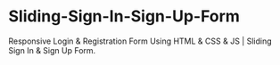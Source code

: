 # Sliding-Sign-In-Sign-Up-Form
Responsive Login &amp; Registration Form Using HTML &amp; CSS &amp; JS | Sliding Sign In &amp; Sign Up Form.
